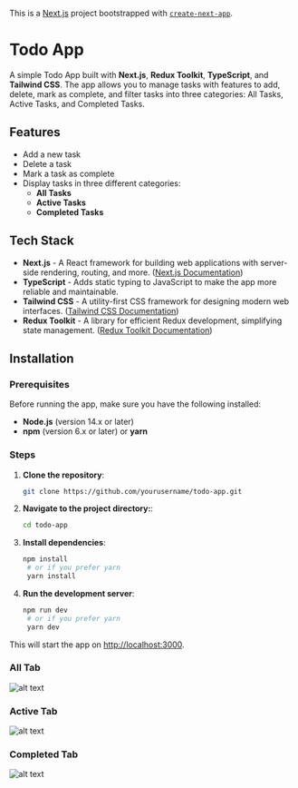 This is a [Next.js](https://nextjs.org) project bootstrapped with [`create-next-app`](https://nextjs.org/docs/app/api-reference/cli/create-next-app).

# Todo App

A simple Todo App built with **Next.js**, **Redux Toolkit**, **TypeScript**, and **Tailwind CSS**. The app allows you to manage tasks with features to add, delete, mark as complete, and filter tasks into three categories: All Tasks, Active Tasks, and Completed Tasks.

## Features

- Add a new task
- Delete a task
- Mark a task as complete
- Display tasks in three different categories:
  - **All Tasks**
  - **Active Tasks**
  - **Completed Tasks**

## Tech Stack

- **Next.js** - A React framework for building web applications with server-side rendering, routing, and more. ([Next.js Documentation](https://nextjs.org/docs))
- **TypeScript** - Adds static typing to JavaScript to make the app more reliable and maintainable.
- **Tailwind CSS** - A utility-first CSS framework for designing modern web interfaces. ([Tailwind CSS Documentation](https://tailwindcss.com/docs/installation))
- **Redux Toolkit** - A library for efficient Redux development, simplifying state management. ([Redux Toolkit Documentation](https://redux-toolkit.js.org/))

## Installation

### Prerequisites

Before running the app, make sure you have the following installed:
- **Node.js** (version 14.x or later)
- **npm** (version 6.x or later) or **yarn**

### Steps

1. **Clone the repository**:

   ```bash
   git clone https://github.com/yourusername/todo-app.git

2. **Navigate to the project directory:**:

   ```bash
   cd todo-app

3. **Install dependencies**:

   ```bash
   npm install
    # or if you prefer yarn
    yarn install

4. **Run the development server**:

   ```bash
   npm run dev
    # or if you prefer yarn
    yarn dev

This will start the app on [http://localhost:3000](http://localhost:3000).


### All Tab
![alt text](image-2.png)

### Active Tab
![alt text](image-3.png)

### Completed Tab
![alt text](image-4.png)
